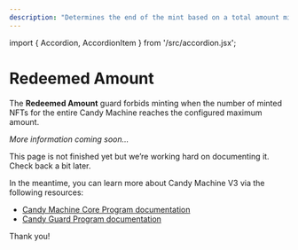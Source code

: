 ```yaml
---
description: "Determines the end of the mint based on a total amount minted."
---
```


import { Accordion, AccordionItem } from '/src/accordion.jsx';

# Redeemed Amount

The **Redeemed Amount** guard forbids minting when the number of minted NFTs for the entire Candy Machine reaches the configured maximum amount.

*More information coming soon…*

This page is not finished yet but we’re working hard on documenting it. Check back a bit later.

In the meantime, you can learn more about Candy Machine V3 via the following resources:

- [Candy Machine Core Program documentation](https://github.com/metaplex-foundation/metaplex-program-library/tree/master/candy-machine-core/program)
- [Candy Guard Program documentation](https://github.com/metaplex-foundation/mpl-candy-guard)

Thank you!
